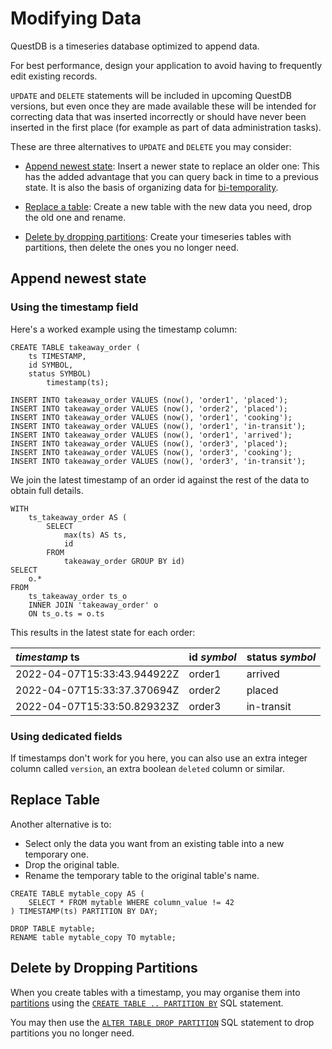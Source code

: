 # Modifying Data

QuestDB is a timeseries database optimized to append data.

For best performance, design your application to avoid having to frequently
edit existing records.

`UPDATE` and `DELETE` statements will be included in upcoming QuestDB versions,
but even once they are made available these will be intended for correcting data
that was inserted incorrectly or should have never been inserted in the first
place (for example as part of data administration tasks).

These are three alternatives to `UPDATE` and `DELETE` you may consider:

* [Append newest state](#append-newest-state): Insert a newer state to replace
  an older one: This has the added advantage that you can query back
  in time to a previous state. It is also the basis of organizing data for
  [bi-temporality](https://martinfowler.com/articles/bitemporal-history.html).

* [Replace a table](#replace-table): Create a new table with the new data you
  need, drop the old one and rename.

* [Delete by dropping partitions](#delete-by-dropping-partitions): Create your
  timeseries tables with partitions, then delete the ones you no longer need.

## Append newest state

### Using the timestamp field

Here's a worked example using the timestamp column:

```questdb-sql
CREATE TABLE takeaway_order (
    ts TIMESTAMP,
    id SYMBOL,
    status SYMBOL)
        timestamp(ts);

INSERT INTO takeaway_order VALUES (now(), 'order1', 'placed');
INSERT INTO takeaway_order VALUES (now(), 'order2', 'placed');
INSERT INTO takeaway_order VALUES (now(), 'order1', 'cooking');
INSERT INTO takeaway_order VALUES (now(), 'order1', 'in-transit');
INSERT INTO takeaway_order VALUES (now(), 'order1', 'arrived');
INSERT INTO takeaway_order VALUES (now(), 'order3', 'placed');
INSERT INTO takeaway_order VALUES (now(), 'order3', 'cooking');
INSERT INTO takeaway_order VALUES (now(), 'order3', 'in-transit');
```

We join the latest timestamp of an order id against the rest of the data to
obtain full details.

```questdb-sql
WITH
    ts_takeaway_order AS (
        SELECT
            max(ts) AS ts,
            id
        FROM
            takeaway_order GROUP BY id)
SELECT
    o.*
FROM
    ts_takeaway_order ts_o
    INNER JOIN 'takeaway_order' o
    ON ts_o.ts = o.ts
```

This results in the latest state for each order:

|*timestamp* ts             |id *symbol*|status *symbol*|
|:--------------------------|:----------|:--------------|
|2022-04-07T15:33:43.944922Z|order1     |arrived        |
|2022-04-07T15:33:37.370694Z|order2     |placed         |
|2022-04-07T15:33:50.829323Z|order3     |in-transit     |

### Using dedicated fields

If timestamps don't work for you here, you can also use an extra integer column
called `version`, an extra boolean `deleted` column or similar.

## Replace Table

Another alternative is to:
* Select only the data you want from an existing table into a new temporary one.
* Drop the original table.
* Rename the temporary table to the original table's name.

```questdb-sql
CREATE TABLE mytable_copy AS (
    SELECT * FROM mytable WHERE column_value != 42
) TIMESTAMP(ts) PARTITION BY DAY;

DROP TABLE mytable;
RENAME table mytable_copy TO mytable;
```

## Delete by Dropping Partitions

When you create tables with a timestamp, you may organise them into
[partitions](/docs/concept/partitions) using the
[`CREATE TABLE .. PARTITION BY`](/docs/reference/sql/create-table#partitioning)
SQL statement.

You may then use the [`ALTER TABLE DROP PARTITION`](/docs/reference/sql/alter-table-drop-partition)
SQL statement to drop partitions you no longer need.
